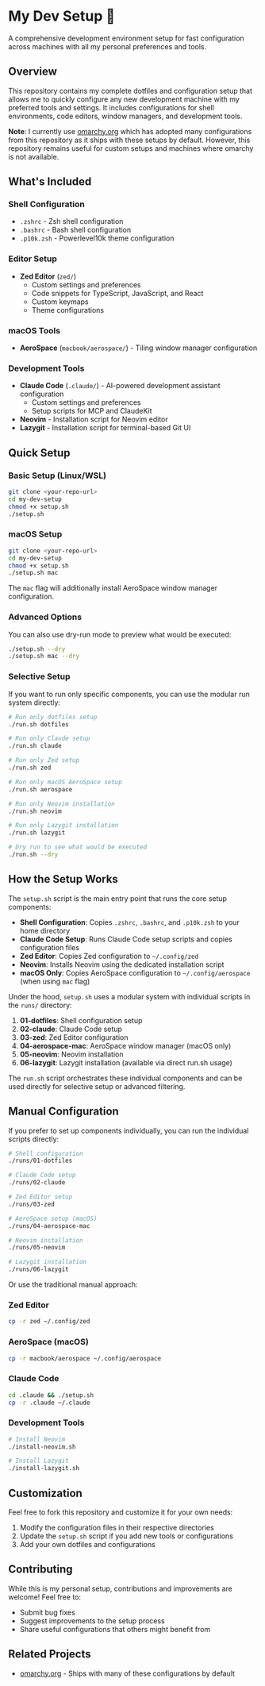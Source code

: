 # My Dev Setup 🚀

A comprehensive development environment setup for fast configuration across machines with all my personal preferences and tools.

## Overview

This repository contains my complete dotfiles and configuration setup that allows me to quickly configure any new development machine with my preferred tools and settings. It includes configurations for shell environments, code editors, window managers, and development tools.

**Note**: I currently use [omarchy.org](https://omarchy.org/) which has adopted many configurations from this repository as it ships with these setups by default. However, this repository remains useful for custom setups and machines where omarchy is not available.

## What's Included

### Shell Configuration
- `.zshrc` - Zsh shell configuration
- `.bashrc` - Bash shell configuration
- `.p10k.zsh` - Powerlevel10k theme configuration

### Editor Setup
- **Zed Editor** (`zed/`)
  - Custom settings and preferences
  - Code snippets for TypeScript, JavaScript, and React
  - Custom keymaps
  - Theme configurations

### macOS Tools
- **AeroSpace** (`macbook/aerospace/`) - Tiling window manager configuration

### Development Tools
- **Claude Code** (`.claude/`) - AI-powered development assistant configuration
  - Custom settings and preferences
  - Setup scripts for MCP and ClaudeKit
- **Neovim** - Installation script for Neovim editor
- **Lazygit** - Installation script for terminal-based Git UI

## Quick Setup

### Basic Setup (Linux/WSL)
```bash
git clone <your-repo-url>
cd my-dev-setup
chmod +x setup.sh
./setup.sh
```

### macOS Setup
```bash
git clone <your-repo-url>
cd my-dev-setup
chmod +x setup.sh
./setup.sh mac
```

The `mac` flag will additionally install AeroSpace window manager configuration.

### Advanced Options

You can also use dry-run mode to preview what would be executed:
```bash
./setup.sh --dry
./setup.sh mac --dry
```

### Selective Setup
If you want to run only specific components, you can use the modular run system directly:

```bash
# Run only dotfiles setup
./run.sh dotfiles

# Run only Claude setup
./run.sh claude

# Run only Zed setup
./run.sh zed

# Run only macOS AeroSpace setup
./run.sh aerospace

# Run only Neovim installation
./run.sh neovim

# Run only Lazygit installation
./run.sh lazygit

# Dry run to see what would be executed
./run.sh --dry
```

## How the Setup Works

The `setup.sh` script is the main entry point that runs the core setup components:

- **Shell Configuration**: Copies `.zshrc`, `.bashrc`, and `.p10k.zsh` to your home directory
- **Claude Code Setup**: Runs Claude Code setup scripts and copies configuration files  
- **Zed Editor**: Copies Zed configuration to `~/.config/zed`
- **Neovim**: Installs Neovim using the dedicated installation script
- **macOS Only**: Copies AeroSpace configuration to `~/.config/aerospace` (when using `mac` flag)

Under the hood, `setup.sh` uses a modular system with individual scripts in the `runs/` directory:

1. **01-dotfiles**: Shell configuration setup
2. **02-claude**: Claude Code setup  
3. **03-zed**: Zed Editor configuration
4. **04-aerospace-mac**: AeroSpace window manager (macOS only)
5. **05-neovim**: Neovim installation
6. **06-lazygit**: Lazygit installation (available via direct run.sh usage)

The `run.sh` script orchestrates these individual components and can be used directly for selective setup or advanced filtering.

## Manual Configuration

If you prefer to set up components individually, you can run the individual scripts directly:

```bash
# Shell configuration
./runs/01-dotfiles

# Claude Code setup
./runs/02-claude

# Zed Editor setup
./runs/03-zed

# AeroSpace setup (macOS)
./runs/04-aerospace-mac

# Neovim installation
./runs/05-neovim

# Lazygit installation
./runs/06-lazygit
```

Or use the traditional manual approach:

### Zed Editor
```bash
cp -r zed ~/.config/zed
```

### AeroSpace (macOS)
```bash
cp -r macbook/aerospace ~/.config/aerospace
```

### Claude Code
```bash
cd .claude && ./setup.sh
cp -r .claude ~/.claude
```

### Development Tools
```bash
# Install Neovim
./install-neovim.sh

# Install Lazygit
./install-lazygit.sh
```

## Customization

Feel free to fork this repository and customize it for your own needs:

1. Modify the configuration files in their respective directories
2. Update the `setup.sh` script if you add new tools or configurations
3. Add your own dotfiles and configurations

## Contributing

While this is my personal setup, contributions and improvements are welcome! Feel free to:

- Submit bug fixes
- Suggest improvements to the setup process
- Share useful configurations that others might benefit from

## Related Projects

- [omarchy.org](https://omarchy.org/) - Ships with many of these configurations by default
